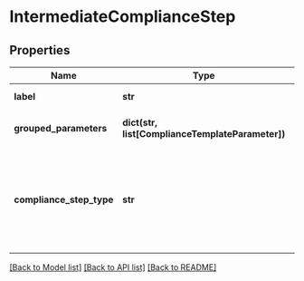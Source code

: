 # IntermediateComplianceStep


## Properties
Name | Type | Description | Notes
------------ | ------------- | ------------- | -------------
**label** | **str** | The label of the compliance step | 
**grouped_parameters** | **dict(str, list[ComplianceTemplateParameter])** | Parameters required for the step | 
**compliance_step_type** | **str** | . The available values are: FilterStep, GroupByStep, GroupFilterStep, BranchStep, RecombineStep, CheckStep, PercentCheckStep | 

[[Back to Model list]](../README.md#documentation-for-models) [[Back to API list]](../README.md#documentation-for-api-endpoints) [[Back to README]](../README.md)



